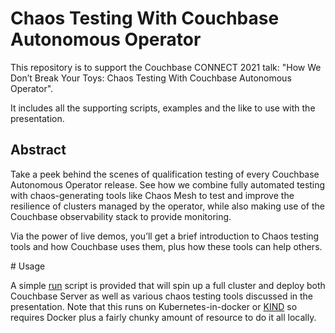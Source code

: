 # Chaos Testing With Couchbase Autonomous Operator

This repository is to support the Couchbase CONNECT 2021 talk: "How We Don’t Break Your Toys: Chaos Testing With Couchbase Autonomous Operator".

It includes all the supporting scripts, examples and the like to use with the presentation.

## Abstract

Take a peek behind the scenes of qualification testing of every Couchbase Autonomous Operator release. See how we combine fully automated testing with chaos-generating tools like Chaos Mesh to test and improve the resilience of clusters managed by the operator, while also making use of the Couchbase observability stack to provide monitoring.

Via the power of live demos, you’ll get a brief introduction to Chaos testing tools and how Couchbase uses them, plus how these tools can help others.

# Usage

A simple [run](./run.sh) script is provided that will spin up a full cluster and deploy both Couchbase Server as well as various chaos testing tools discussed in the presentation.
Note that this runs on Kubernetes-in-docker or [KIND](https://kind.sigs.k8s.io/) so requires Docker plus a fairly chunky amount of resource to do it all locally.
